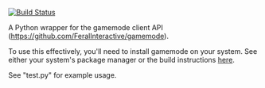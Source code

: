 [![Build Status](https://travis-ci.org/aforren1/pygamemode.svg?branch=master)](https://travis-ci.org/aforren1/pygamemode)

A Python wrapper for the gamemode client API (https://github.com/FeralInteractive/gamemode).

To use this effectively, you'll need to install gamemode on your system. See either your system's package manager or the build instructions [here](https://github.com/FeralInteractive/gamemode/blob/master/README.md#development-).

See "test.py" for example usage.
